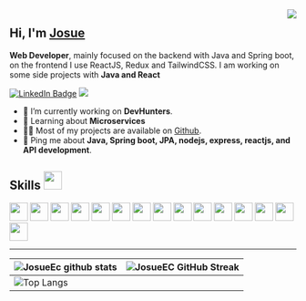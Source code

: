 <img align="right" src="https://media.licdn.com/dms/image/D4E16AQHxhNsni4gMsQ/profile-displaybackgroundimage-shrink_350_1400/0/1691858224861?e=1697068800&v=beta&t=EZKjfI05A5R8Xy-BVb9dbg-3L8C9XrIytq80qKUPHv4" />

<h2>Hi, I'm <a href='#'>Josue</a></h2>
<p><strong>Web Developer</strong>, mainly focused on the backend with Java and Spring boot, on the frontend I use ReactJS, Redux and TailwindCSS. I am working on some side projects with <strong>Java and React</strong></p>
<p><a href="https://www.linkedin.com/in/josue-evangelista-cruz-213461264/"><img src="https://img.shields.io/badge/-@JosueEC-0077B5?style=flat-square&amp;labelColor=0077B5&amp;logo=LinkedIn&amp;link=https://www.linkedin.com/in/josue-evangelista-cruz-213461264/" alt="LinkedIn Badge"></a>  <img src="https://img.shields.io/badge/-josueev.cruz@gmail.com-0077B5?style=flat-square&amp;labelColor=0077B5&amp;logo=Gmail&amp; alt="Gmail Badge"></p>
<ul>
<li>🔭 I’m currently working on <strong>DevHunters</strong>.</li>
<li>🧐 Learning about <strong>Microservices</strong></li>
<li>👨‍💻 Most of my projects are available on <a href="https://github.com/JosueEC">Github</a>.</li>
<li>💬 Ping me about <strong>Java, Spring boot, JPA, nodejs, express, reactjs, and API development</strong>.</li>
</ul>
<h2>Skills <img src = "https://media2.giphy.com/media/QssGEmpkyEOhBCb7e1/giphy.gif?cid=ecf05e47a0n3gi1bfqntqmob8g9aid1oyj2wr3ds3mg700bl&rid=giphy.gif" width = 32px></h2>
<p align="left">
<img width ='32px' src ='https://raw.githubusercontent.com/rahulbanerjee26/githubAboutMeGenerator/main/icons/java.svg'>
<img width ='32px' src ='https://raw.githubusercontent.com/rahulbanerjee26/githubAboutMeGenerator/main/icons/spring.svg'>
<img width ='32px' src ='https://raw.githubusercontent.com/rahulbanerjee26/githubAboutMeGenerator/main/icons/nodejs.svg'>
<img width ='32px' src ='https://raw.githubusercontent.com/rahulbanerjee26/githubAboutMeGenerator/main/icons/express.svg'>
<img width ='32px' src ='https://raw.githubusercontent.com/rahulbanerjee26/githubAboutMeGenerator/main/icons/postgresql.svg'>
<img width ='32px' src ='https://raw.githubusercontent.com/rahulbanerjee26/githubAboutMeGenerator/main/icons/mysql.svg'>
<img width ='32px' src ='https://raw.githubusercontent.com/rahulbanerjee26/githubAboutMeGenerator/main/icons/reactjs.svg'>
<img width ='32px' src ='https://raw.githubusercontent.com/rahulbanerjee26/githubAboutMeGenerator/main/icons/tailwind.svg'>
<img width ='32px' src ='https://raw.githubusercontent.com/rahulbanerjee26/githubAboutMeGenerator/main/icons/redux.svg'>
<img width ='32px' src ='https://raw.githubusercontent.com/rahulbanerjee26/githubAboutMeGenerator/main/icons/html.svg'>
<img width ='32px' src ='https://raw.githubusercontent.com/rahulbanerjee26/githubAboutMeGenerator/main/icons/css.svg'>
<img width ='32px' src ='https://raw.githubusercontent.com/rahulbanerjee26/githubAboutMeGenerator/main/icons/javascript.svg'>
<img width ='32px' src ='https://raw.githubusercontent.com/rahulbanerjee26/githubAboutMeGenerator/main/icons/typescript.svg'>
<img width ='32px' src ='https://raw.githubusercontent.com/rahulbanerjee26/githubAboutMeGenerator/main/icons/postman.svg'>
<img width ='32px' src ='https://raw.githubusercontent.com/rahulbanerjee26/githubAboutMeGenerator/main/icons/git.svg'>
</p>

---
| ![JosueEc github stats](https://github-readme-stats.vercel.app/api?username=josueec&show_icons=true&theme=tokyonight) | ![JosueEC GitHub Streak](https://github-readme-streak-stats.herokuapp.com/?user=josueec&theme=tokyonight) |
| --- | --- |
| ![Top Langs](https://github-readme-stats.vercel.app/api/top-langs/?username=josueec&theme=tokyonight)
